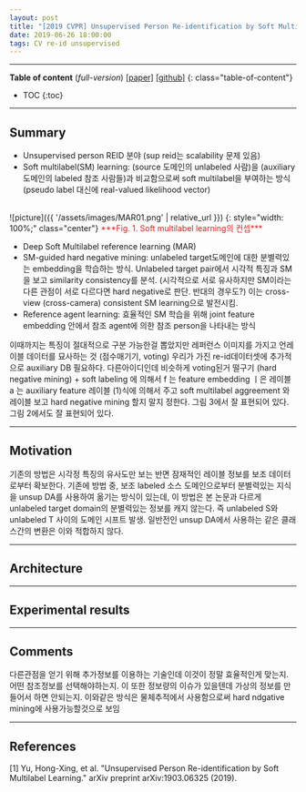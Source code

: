 ```yaml
---
layout: post
title: "[2019 CVPR] Unsupervised Person Re-identification by Soft Multilabel Learning (*Incomplete*)"
date: 2019-06-26 18:00:00
tags: CV re-id unsupervised
---
```


<!--more-->

---

**Table of content** (*full-version*)
[[paper]](http://openaccess.thecvf.com/content_CVPR_2019/papers/Yu_Unsupervised_Person_Re-Identification_by_Soft_Multilabel_Learning_CVPR_2019_paper.pdf) [[github]](https://github.com/KovenYu/MAR)
{: class="table-of-content"}
* TOC
{:toc}

---

## Summary

- Unsupervised person REID 분야 (sup reid는 scalability 문제 있음)
- Soft multilabel(SM) learning: (source 도메인의 unlabeled 사람)을 (auxiliary 도메인의 labeled 참조 사람들)과 비교함으로써 soft multilabel을 부여하는 방식 (pseudo label 대신에 real-valued likelihood vector) 

<br/>
![picture]({{ '/assets/images/MAR01.png' | relative_url }})
{: style="width: 100%;" class="center"}
<span style="color: #e01f1f;">***Fig. 1. Soft multilabel learning의 컨셉***</span>

- Deep Soft Multilabel reference learning (MAR)
- SM-guided hard negative mining: unlabeled target도메인에 대한 분별력있는 embedding을 학습하는 방식. Unlabeled target pair에서 시각적 특징과 SM을 보고 similarity consistency를 분석. (시각적으로 서로 유사하지만 SM이라는 다른 관점이 서로 다르다면 hard negative로 판단. 반대의 경우도?) 이는 cross-view (cross-camera) consistent SM learning으로 발전시킴.
- Reference agent learning: 효율적인 SM 학습을 위해 joint feature embedding 안에서 참조 agent에 의한 참조 person을 나타내는 방식 




이때까지는 특징이 절대적으로 구분 가능한걸 뽑았지만
레퍼런스 이미지를 가지고 언레이블 데이터를 묘사하는 것 (점수매기기, voting)
우리가 가진 re-id데이터셋에 추가적으로 auxiliary DB 필요하다.
다른아이디인데 비슷하게 voting된거 떨구기 (hard negative mining) + soft labeling 에 의해서
f 는 feature embedding
ㅣ은 레이블
a 는 auxiliary feature
레이블 (1)식에 의해서 주고
soft multilabel aggreement 와 레이블 보고 hard negative mining 할지 말지 정한다.
그림 3에서 잘 표현되어 있다.
그림 2에서도 잘 표현되어 있다.

--- 

## Motivation

기존의 방법은 시각정 특징의 유사도만 보는 반면 잠재적인 레이블 정보를 보조 데이터로부터 확보한다.
기존에 방법 중, 보조 labeled 소스 도메인으로부터 분별력있는 지식을 unsup DA를 사용하여 옮기는 방식이 있는데, 이 방법은 본 논문과 다르게 unlabeled target domain의 분별력있는 정보를 캐지 않는다. 즉 unlabeled S와 unlabeled T 사이의 도메인 시프트 발생. 
일반전인 unsup DA에서 사용하는 같은 클래스간의 변환은 이와 적합하지 않다.

---

## Architecture

---

## Experimental results

---

## Comments

다른관점을 얻기 위해 추가정보를 이용하는 기술인데 이것이 정말 효율적인게 맞는지. 어떤 참조정보를 선택해야하는지. 이 또한 정보량의 이슈가 있을텐데 가상의 정보를 만들어서 하면 안되는지.
이와같은 방식은 물체추적에서 사용함으로써 hard ndgative mining에 사용가능할것으로 보임

---

## References

[1] Yu, Hong-Xing, et al. "Unsupervised Person Re-identification by Soft Multilabel Learning." arXiv preprint arXiv:1903.06325 (2019).

